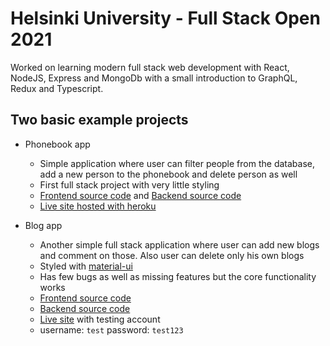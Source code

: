 # Helsinki University - Full Stack Open 2021

Worked on learning modern full stack web development with React, NodeJS, Express and MongoDb with a small introduction to GraphQL, Redux and Typescript.

## Two basic example projects

- Phonebook app
  - Simple application where user can filter people from the database, add a new person to the phonebook and delete person as well
  - First full stack project with very little styling
  - [Frontend source code](https://github.com/halmemiika/fullstackopen/tree/main/osa2/puhelinluettelo) and [Backend source code](https://github.com/halmemiika/fullstackopen/tree/main/osa3/puhelinluettelo)
  - [Live site hosted with heroku](https://fierce-springs-73136.herokuapp.com/)

- Blog app
  - Another simple full stack application where user can add new blogs and comment on those. Also user can delete only his own blogs
  - Styled with [material-ui](https://mui.com/)
  - Has few bugs as well as missing features but the core functionality works
  - [Frontend source code](https://github.com/halmemiika/fullstackopen/tree/main/osa5/bloglist-frontend)
  - [Backend source code](https://github.com/halmemiika/fullstackopen/tree/main/osa4/bloglist-backend)
  - [Live site](https://limitless-sea-57421.herokuapp.com/) with testing account
  - username: `test` password: `test123`
